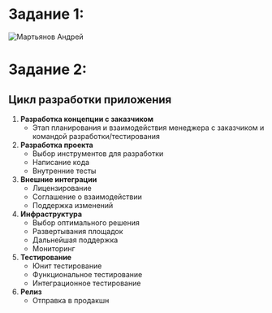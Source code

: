 # Задание 1:

![Мартьянов Андрей](https://downloader.disk.yandex.ru/preview/e3202b7b6a97224ec637134d36c05e20359ed490a66ed6ce66730ddfac1dc991/626aa159/24XLxIb8H0h22Xw9IrfdyBcQfKwo60LKERI2A90f6dxzy9fAoEX0fMWD-q-hCnELXZNex8wYXRYJT5gvX0wLgA%3D%3D?uid=0&filename=Martyanov%20Andrey%20Devops-19.png&disposition=inline&hash=&limit=0&content_type=image%2Fpng&owner_uid=0&tknv=v2&size=2880x1578)

# Задание 2:

## Цикл разработки приложения 
1. **Разработка концепции с заказчиком**
   - Этап планирования и взаимодействия менеджера с заказчиком и командой разработки/тестирования
2. **Разработка проекта**
   - Выбор инструментов для разработки
   - Написание кода
   - Внутренние тесты
3. **Внешние интеграции**
   - Лицензирование
   - Соглашение о взаимодействии
   - Поддержка изменений
4. **Инфраструктура**
   - Выбор оптимального решения
   - Развертывания площадок
   - Дальнейшая поддержка
   - Мониторинг
5. **Тестирование**
   - Юнит тестирование
   - Функциональное тестирование
   - Интеграционное тестирование
6. **Релиз**
   - Отправка в продакшн



